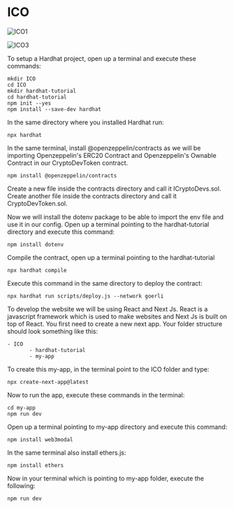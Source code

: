 # ICO
![ICO1](https://user-images.githubusercontent.com/121422342/210549561-4d995bd3-8a51-4660-96bb-01cea6c2b33b.PNG)

![ICO3](https://user-images.githubusercontent.com/121422342/210553162-7c5217cd-ae0d-4fd6-bdf1-d692d3ec1dd5.PNG)

To setup a Hardhat project, open up a terminal and execute these commands:
```
mkdir ICO
cd ICO
mkdir hardhat-tutorial
cd hardhat-tutorial
npm init --yes
npm install --save-dev hardhat
```
In the same directory where you installed Hardhat run:
```
npx hardhat
```
In the same terminal, install @openzeppelin/contracts as we will be importing Openzeppelin's ERC20 Contract and Openzeppelin's Ownable Contract in our CryptoDevToken contract.
```
npm install @openzeppelin/contracts
```
Create a new file inside the contracts directory and call it ICryptoDevs.sol.
Create another file inside the contracts directory and call it CryptoDevToken.sol.

Now we will install the dotenv package to be able to import the env file and use it in our config. Open up a terminal pointing to the hardhat-tutorial directory and execute this command:
```
npm install dotenv
```
Compile the contract, open up a terminal pointing to the hardhat-tutorial
```
npx hardhat compile
```
Execute this command in the same directory to deploy the contract:
```
npx hardhat run scripts/deploy.js --network goerli
```
To develop the website we will be using React and Next Js. React is a javascript framework which is used to make websites and Next Js is built on top of React. You first need to create a new next app. Your folder structure should look something like this:
```
- ICO
       - hardhat-tutorial
       - my-app
```
To create this my-app, in the terminal point to the ICO folder and type:
```
npx create-next-app@latest
```
Now to run the app, execute these commands in the terminal:
```
cd my-app
npm run dev
```
Open up a terminal pointing to my-app directory and execute this command:
```
npm install web3modal
```
In the same terminal also install ethers.js:
```
npm install ethers
```
Now in your terminal which is pointing to my-app folder, execute the following:
```
npm run dev
```
